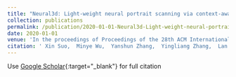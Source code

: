 ```yaml
---
title: "Neural3d: Light-weight neural portrait scanning via context-aware correspondence learning"
collection: publications
permalink: /publication/2020-01-01-Neural3d-Light-weight-neural-portrait-scanning-via-context-aware-correspondence-learning
date: 2020-01-01
venue: 'In the proceedings of Proceedings of the 28th ACM International Conference on Multimedia'
citation: ' Xin Suo,  Minye Wu,  Yanshun Zhang,  Yingliang Zhang,  Lan Xu,  Qiang Hu,  Jingyi Yu, &quot;Neural3d: Light-weight neural portrait scanning via context-aware correspondence learning.&quot; In the proceedings of Proceedings of the 28th ACM International Conference on Multimedia, 2020.'
---
```

Use [Google Scholar](https://scholar.google.com/scholar?q=Neural3d:+Light+weight+neural+portrait+scanning+via+context+aware+correspondence+learning){:target="_blank"} for full citation